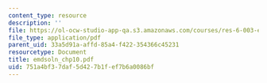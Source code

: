 ```yaml
---
content_type: resource
description: ''
file: https://ol-ocw-studio-app-qa.s3.amazonaws.com/courses/res-6-003-electromechanical-dynamics-spring-2009/751a4bf37daf5d427b1fef7b6a0086bf_emdsoln_chp10.pdf
file_type: application/pdf
parent_uid: 33a5d91a-affd-85a4-f422-354366c45231
resourcetype: Document
title: emdsoln_chp10.pdf
uid: 751a4bf3-7daf-5d42-7b1f-ef7b6a0086bf
---
```

